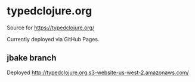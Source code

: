 # typedclojure.org

Source for https://typedclojure.org/

Currently deployed via GitHub Pages.

## jbake branch

Deployed http://typedclojure.org.s3-website-us-west-2.amazonaws.com/
